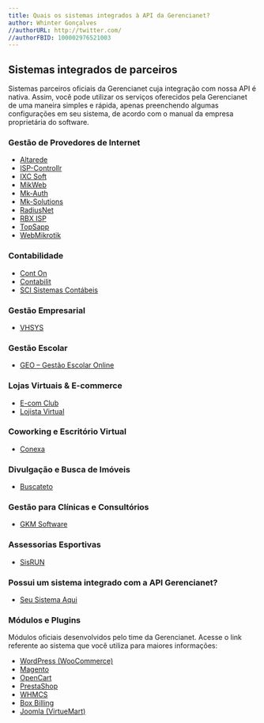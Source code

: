 ```yaml
---
title: Quais os sistemas integrados à API da Gerencianet?
author: Whinter Gonçalves
//authorURL: http://twitter.com/
//authorFBID: 100002976521003
---
```

## Sistemas integrados de parceiros

Sistemas parceiros oficiais da Gerencianet cuja integração com nossa API é nativa. Assim, você pode utilizar os serviços oferecidos pela Gerencianet de uma maneira simples e rápida, apenas preenchendo algumas configurações em seu sistema, de acordo com o manual da empresa proprietária do software.

<!--truncate-->

### Gestão de Provedores de Internet
- [Altarede](https://dev.gerencianet.com.br/docs/altarede)
- [ISP-Controllr](https://dev.gerencianet.com.br/docs/isp-controllr)
- [IXC Soft](https://dev.gerencianet.com.br/v1/docs/ixc-soft)
- [MikWeb](https://dev.gerencianet.com.br/docs/mikweb)
- [Mk-Auth](https://dev.gerencianet.com.br/docs/mk-auth)
- [Mk-Solutions](https://dev.gerencianet.com.br/docs/mk-solutions)
- [RadiusNet](https://dev.gerencianet.com.br/docs/radiusnet)
- [RBX ISP](https://dev.gerencianet.com.br/docs/rbx-isp)
- [TopSapp](https://dev.gerencianet.com.br/docs/topsapp)
- [WebMikrotik](https://dev.gerencianet.com.br/docs/webmikrotik)

### Contabilidade
- [Cont On](https://dev.gerencianet.com.br/docs/cont-on)
- [Contabilit](https://dev.gerencianet.com.br/docs/contabilit)
- [SCI Sistemas Contábeis](https://dev.gerencianet.com.br/docs/sci-sistemas-contabeis)

### Gestão Empresarial
- [VHSYS](https://dev.gerencianet.com.br/docs/vhsys)

### Gestão Escolar
- [GEO – Gestão Escolar Online](https://dev.gerencianet.com.br/docs/geo-gestao-escolar-online)

### Lojas Virtuais & E-commerce
- [E-com Club](https://dev.gerencianet.com.br/docs/e-com-club)
- [Lojista Virtual](https://dev.gerencianet.com.br/docs/lojista-virtual)

### Coworking e Escritório Virtual
- [Conexa](https://dev.gerencianet.com.br/docs/conexa) 

### Divulgação e Busca de Imóveis
- [Buscateto](https://dev.gerencianet.com.br/docs/buscateto)

### Gestão para Clínicas e Consultórios
- [GKM Software](https://dev.gerencianet.com.br/docs/gkm-software)

### Assessorias Esportivas
- [SisRUN](https://dev.gerencianet.com.br/docs/sisrun)

### Possui um sistema integrado com a API Gerencianet?
- [Seu Sistema Aqui](https://dev.gerencianet.com.br/docs/seu-sistema-aqui)
 

### Módulos e Plugins
Módulos oficiais desenvolvidos pelo time da Gerencianet. Acesse o link referente ao sistema que você utiliza para maiores informações:

- [WordPress (WooCommerce)](https://dev.gerencianet.com.br/docs/wordpress-woocommerce)
- [Magento](https://dev.gerencianet.com.br/docs/magento)
- [OpenCart](https://dev.gerencianet.com.br/docs/opencart)
- [PrestaShop](https://dev.gerencianet.com.br/docs/prestashop)
- [WHMCS](https://dev.gerencianet.com.br/docs/whmcs)
- [Box Billing](https://dev.gerencianet.com.br/docs/box-billing)
- [Joomla (VirtueMart)](https://dev.gerencianet.com.br/docs/joomla-virtuemart)